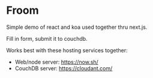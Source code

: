 # Froom

Simple demo of react and koa used together thru next.js.

Fill in form, submit it to couchdb.

Works best with these hosting services together:

* Web/node server: https://now.sh/
* CouchDB server: https://cloudant.com/
